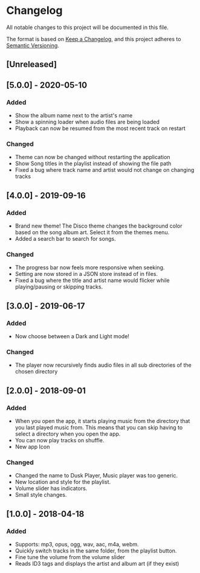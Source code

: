 # Changelog
All notable changes to this project will be documented in this file.

The format is based on [Keep a Changelog](https://keepachangelog.com/en/1.0.0/),
and this project adheres to [Semantic Versioning](https://semver.org/spec/v2.0.0.html).

## [Unreleased]


## [5.0.0] - 2020-05-10
### Added
* Show the album name next to the artist's name
* Show a spinning loader when audio files are being loaded
* Playback can now be resumed from the most recent track on restart

### Changed
* Theme can now be changed without restarting the application
* Show Song titles in the playlist instead of showing the file path
* Fixed a bug where track name and artist would not change on changing tracks

## [4.0.0] - 2019-09-16
### Added
* Brand new theme! The Disco theme changes the background color based on the song album art. Select it from the themes menu.
* Added a search bar to search for songs.

### Changed
* The progress bar now feels more responsive when seeking.
* Setting are now stored in a JSON store instead of in files.
* Fixed a bug where the title and artist name would flicker while playing/pausing or skipping tracks.


## [3.0.0] - 2019-06-17
### Added
* Now choose between a Dark and Light mode!

### Changed
* The player now recursively finds audio files in all sub directories of the chosen directory


## [2.0.0] - 2018-09-01
### Added
* When you open the app, it starts playing music from the directory that you last played music from. This means that you can skip having to select a directory when you open the app.
* You can now play tracks on shuffle.
* New app Icon

### Changed
* Changed the name to Dusk Player, Music player was too generic.
* New location and style for the playlist.
* Volume slider has indicators.
* Small style changes.

## [1.0.0] - 2018-04-18
### Added
* Supports: mp3, opus, ogg, wav, aac, m4a, webm.
* Quickly switch tracks in the same folder, from the playlist button.
* Fine tune the volume from the volume slider
* Reads ID3 tags and displays the artist and album art (if they exist)
